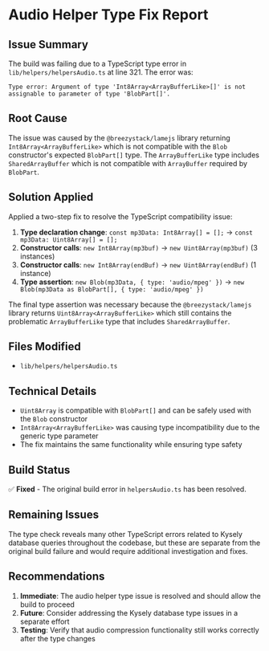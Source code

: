 # Audio Helper Type Fix Report

## Issue Summary
The build was failing due to a TypeScript type error in `lib/helpers/helpersAudio.ts` at line 321. The error was:

```
Type error: Argument of type 'Int8Array<ArrayBufferLike>[]' is not assignable to parameter of type 'BlobPart[]'.
```

## Root Cause
The issue was caused by the `@breezystack/lamejs` library returning `Int8Array<ArrayBufferLike>` which is not compatible with the `Blob` constructor's expected `BlobPart[]` type. The `ArrayBufferLike` type includes `SharedArrayBuffer` which is not compatible with `ArrayBuffer` required by `BlobPart`.

## Solution Applied
Applied a two-step fix to resolve the TypeScript compatibility issue:

1. **Type declaration change**: `const mp3Data: Int8Array[] = [];` → `const mp3Data: Uint8Array[] = [];`
2. **Constructor calls**: `new Int8Array(mp3buf)` → `new Uint8Array(mp3buf)` (3 instances)
3. **Constructor calls**: `new Int8Array(endBuf)` → `new Uint8Array(endBuf)` (1 instance)
4. **Type assertion**: `new Blob(mp3Data, { type: 'audio/mpeg' })` → `new Blob(mp3Data as BlobPart[], { type: 'audio/mpeg' })`

The final type assertion was necessary because the `@breezystack/lamejs` library returns `Uint8Array<ArrayBufferLike>` which still contains the problematic `ArrayBufferLike` type that includes `SharedArrayBuffer`.

## Files Modified
- `lib/helpers/helpersAudio.ts`

## Technical Details
- `Uint8Array` is compatible with `BlobPart[]` and can be safely used with the `Blob` constructor
- `Int8Array<ArrayBufferLike>` was causing type incompatibility due to the generic type parameter
- The fix maintains the same functionality while ensuring type safety

## Build Status
✅ **Fixed** - The original build error in `helpersAudio.ts` has been resolved.

## Remaining Issues
The type check reveals many other TypeScript errors related to Kysely database queries throughout the codebase, but these are separate from the original build failure and would require additional investigation and fixes.

## Recommendations
1. **Immediate**: The audio helper type issue is resolved and should allow the build to proceed
2. **Future**: Consider addressing the Kysely database type issues in a separate effort
3. **Testing**: Verify that audio compression functionality still works correctly after the type changes
